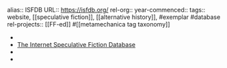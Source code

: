 alias:: ISFDB
URL:: https://isfdb.org/
rel-org::
year-commenced::
tags:: website, [[speculative fiction]], [[alternative history]], #exemplar #database 
rel-projects:: [[FF-ed]] #[[metamechanica tag taxonomy]] 


-
- [The Internet Speculative Fiction Database](https://isfdb.org/)
-
-